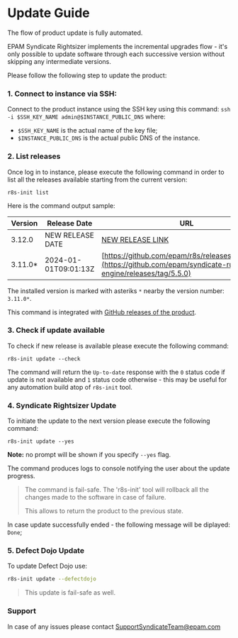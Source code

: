 # Update Guide

The flow of product update is fully automated.

EPAM Syndicate Rightsizer implements the incremental upgrades flow - it's only
possible to update software through each successive version without skipping any intermediate versions.

Please follow the following step to update the product:

### 1. Connect to instance via SSH:
Connect to the product instance using the SSH key using this command: 
`ssh -i $SSH_KEY_NAME admin@$INSTANCE_PUBLIC_DNS` where:
   - `$SSH_KEY_NAME` is the actual name of the key file;
   - `$INSTANCE_PUBLIC_DNS` is the actual public DNS of the instance.

### 2. List releases
Once log in to instance, please execute the following command in order to list all the releases available starting from the current version:

`r8s-init list`

Here is the command output sample: 

| Version | Release Date         | URL                                                                                                                 | Prerelease | Draft |
|---------|----------------------|---------------------------------------------------------------------------------------------------------------------|------------|-------|
| 3.12.0  | NEW RELEASE DATE     | [NEW RELEASE LINK](https://github.com/epam/syndicate-rule-engine/releases/tag/5.5.0)                                | false      | false |
| 3.11.0* | 2024-01-01T09:01:13Z | [https://github.com/epam/r8s/releases/tag/3.11.0](https://github.com/epam/syndicate-rule-engine/releases/tag/5.5.0) | false      | false |

The installed version is marked with asteriks `*` nearby the version number: `3.11.0*`.

This command is integrated with [GitHub releases of the product](https://github.com/epam/r8s/releases).

### 3. Check if update available
To check if new release is available please execute the following command:

`r8s-init update --check`

The command will return the `Up-to-date` response with the `0` status code if update is not available and `1` status code 
otherwise - this may be useful for any automation build atop of `r8s-init` tool. 

### 4. Syndicate Rightsizer Update
To initiate the update to the next version please execute the following command:

`r8s-init update --yes`

**Note:** no prompt will be shown if you specify `--yes` flag.

The command produces logs to console notifying the user about the update progress.  
> The command is fail-safe. The 'r8s-init' tool will rollback all the changes made to the software in case of failure.
> 
> This allows to return the product to the previous state. 

In case update successfully ended - the following message will be diplayed: `Done`;

### 5. Defect Dojo Update

To update Defect Dojo use:

```bash
r8s-init update --defectdojo
```

> This update is fail-safe as well.


### Support
In case of any issues please contact [SupportSyndicateTeam@epam.com](mailto:SupportSyndicateTeam@epam.com)